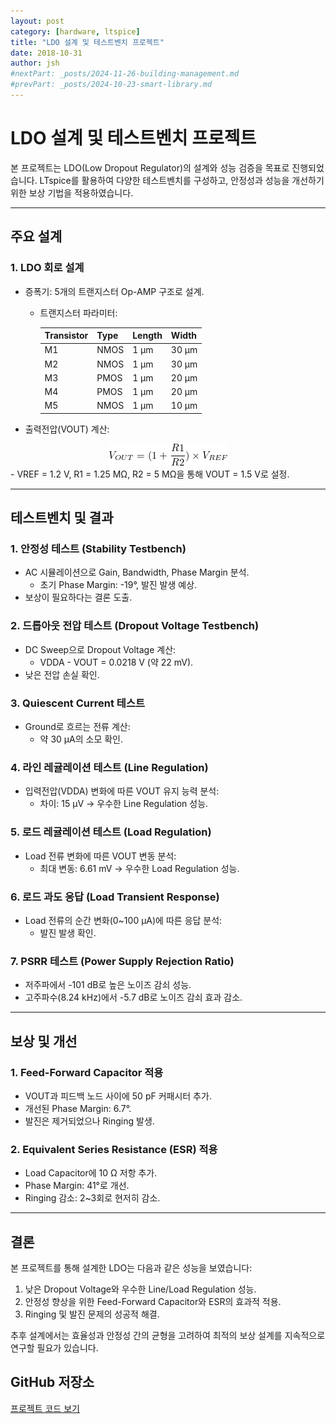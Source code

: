 ```yaml
---
layout: post
category: [hardware, ltspice]
title: "LDO 설계 및 테스트벤치 프로젝트"
date: 2018-10-31
author: jsh
#nextPart: _posts/2024-11-26-building-management.md
#prevPart: _posts/2024-10-23-smart-library.md
---
```


# LDO 설계 및 테스트벤치 프로젝트

본 프로젝트는 LDO(Low Dropout Regulator)의 설계와 성능 검증을 목표로 진행되었습니다. LTspice를 활용하여 다양한 테스트벤치를 구성하고, 안정성과 성능을 개선하기 위한 보상 기법을 적용하였습니다.

---

## 주요 설계

### 1. **LDO 회로 설계**
- 증폭기: 5개의 트랜지스터 Op-AMP 구조로 설계.
  - 트랜지스터 파라미터:
  
    | Transistor | Type | Length | Width |
    |------------|------|--------|-------|
    | M1         | NMOS | 1 µm   | 30 µm |
    | M2         | NMOS | 1 µm   | 30 µm |
    | M3         | PMOS | 1 µm   | 20 µm |
    | M4         | PMOS | 1 µm   | 20 µm |
    | M5         | NMOS | 1 µm   | 10 µm |
    
- 출력전압(VOUT) 계산:
<div style="text-align: center;">
<a href="/assets/img/posts/ldo1.jpg" data-lity>
  <img src="/assets/img/posts/ldo1.jpg" style="width: auto; max-height: 500px;" />
</a>
</div>
  - VREF = 1.2 V,  R1 = 1.25 MΩ, R2 = 5 MΩ을 통해 VOUT = 1.5 V로 설정.

---

## 테스트벤치 및 결과

### 1. **안정성 테스트 (Stability Testbench)**
- AC 시뮬레이션으로 Gain, Bandwidth, Phase Margin 분석.
  - 초기 Phase Margin: -19°, 발진 발생 예상.
- 보상이 필요하다는 결론 도출.

### 2. **드롭아웃 전압 테스트 (Dropout Voltage Testbench)**
- DC Sweep으로 Dropout Voltage 계산:
  - VDDA - VOUT = 0.0218 V (약 22 mV).
- 낮은 전압 손실 확인.

### 3. **Quiescent Current 테스트**
- Ground로 흐르는 전류 계산:
  - 약 30 µA의 소모 확인.

### 4. **라인 레귤레이션 테스트 (Line Regulation)**
- 입력전압(VDDA) 변화에 따른 VOUT 유지 능력 분석:
  - 차이: 15 µV → 우수한 Line Regulation 성능.

### 5. **로드 레귤레이션 테스트 (Load Regulation)**
- Load 전류 변화에 따른 VOUT 변동 분석:
  - 최대 변동: 6.61 mV → 우수한 Load Regulation 성능.

### 6. **로드 과도 응답 (Load Transient Response)**
- Load 전류의 순간 변화(0~100 µA)에 따른 응답 분석:
  - 발진 발생 확인.

### 7. **PSRR 테스트 (Power Supply Rejection Ratio)**
- 저주파에서 -101 dB로 높은 노이즈 감쇠 성능.
- 고주파수(8.24 kHz)에서 -5.7 dB로 노이즈 감쇠 효과 감소.

---

## 보상 및 개선

### 1. **Feed-Forward Capacitor 적용**
- VOUT과 피드백 노드 사이에 50 pF 커패시터 추가.
- 개선된 Phase Margin: 6.7°.
- 발진은 제거되었으나 Ringing 발생.

### 2. **Equivalent Series Resistance (ESR) 적용**
- Load Capacitor에 10 Ω 저항 추가.
- Phase Margin: 41°로 개선.
- Ringing 감소: 2~3회로 현저히 감소.

---

## 결론

본 프로젝트를 통해 설계한 LDO는 다음과 같은 성능을 보였습니다:
1. 낮은 Dropout Voltage와 우수한 Line/Load Regulation 성능.
2. 안정성 향상을 위한 Feed-Forward Capacitor와 ESR의 효과적 적용.
3. Ringing 및 발진 문제의 성공적 해결.

추후 설계에서는 효율성과 안정성 간의 균형을 고려하여 최적의 보상 설계를 지속적으로 연구할 필요가 있습니다.

## GitHub 저장소

[프로젝트 코드 보기](https://github.com/radon99/radon99.github.io/tree/main/projects/LowDropoutRegulator)




